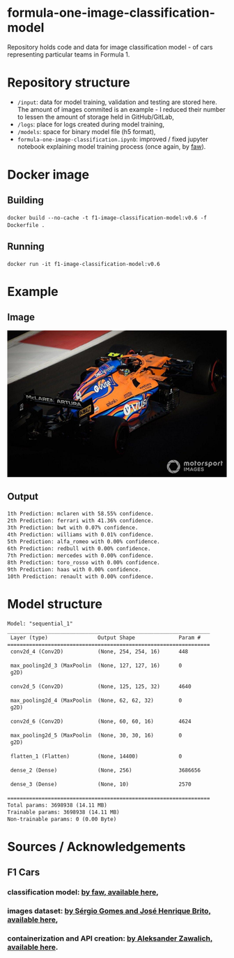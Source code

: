 # formula-one-image-classification-model
Repository holds code and data for image classification model - of cars representing particular teams in Formula 1.

# Repository structure
- `/input`: data for model training, validation and testing are stored here. The amount of images commited is an example - I reduced their number to lessen the amount of storage held in GitHub/GitLab,
- `/logs`: place for logs created during model training,
- `/models`: space for binary model file (h5 format),
- `formula-one-image-classification.ipynb`: improved / fixed jupyter notebook explaining model training process (once again, by [faw](https://github.com/faw01)).

# Docker image
## Building
`docker build --no-cache -t f1-image-classification-model:v0.6 -f Dockerfile .`
## Running
`docker run -it f1-image-classification-model:v0.6`

# Example
## Image
![sample image](./input/lando-norris-mclaren-mcl35m-1.png)

## Output
```
1th Prediction: mclaren with 58.55% confidence.
2th Prediction: ferrari with 41.36% confidence.
3th Prediction: bwt with 0.07% confidence.
4th Prediction: williams with 0.01% confidence.
5th Prediction: alfa_romeo with 0.00% confidence.
6th Prediction: redbull with 0.00% confidence.
7th Prediction: mercedes with 0.00% confidence.
8th Prediction: toro_rosso with 0.00% confidence.
9th Prediction: haas with 0.00% confidence.
10th Prediction: renault with 0.00% confidence.
```
# Model structure
```
Model: "sequential_1"
_________________________________________________________________
 Layer (type)                Output Shape              Param #   
=================================================================
 conv2d_4 (Conv2D)           (None, 254, 254, 16)      448       
                                                                 
 max_pooling2d_3 (MaxPoolin  (None, 127, 127, 16)      0         
 g2D)                                                            
                                                                 
 conv2d_5 (Conv2D)           (None, 125, 125, 32)      4640      
                                                                 
 max_pooling2d_4 (MaxPoolin  (None, 62, 62, 32)        0         
 g2D)                                                            
                                                                 
 conv2d_6 (Conv2D)           (None, 60, 60, 16)        4624      
                                                                 
 max_pooling2d_5 (MaxPoolin  (None, 30, 30, 16)        0         
 g2D)                                                            
                                                                 
 flatten_1 (Flatten)         (None, 14400)             0         
                                                                 
 dense_2 (Dense)             (None, 256)               3686656   
                                                                 
 dense_3 (Dense)             (None, 10)                2570      
                                                                 
=================================================================
Total params: 3698938 (14.11 MB)
Trainable params: 3698938 (14.11 MB)
Non-trainable params: 0 (0.00 Byte)
```

# Sources / Acknowledgements
## F1 Cars
### classification model: [by faw, available here](https://github.com/faw01/formula-one-image-classification-model),
### images dataset: [by Sérgio Gomes and José Henrique Brito, available here](https://github.com/2AiBAIT/F1CarsDataset),
### containerization and API creation: [by Aleksander Zawalich, available here](https://github.com/azawalich).